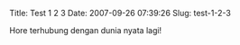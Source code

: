 Title: Test 1 2 3
Date: 2007-09-26 07:39:26
Slug: test-1-2-3

Hore terhubung dengan dunia nyata lagi!